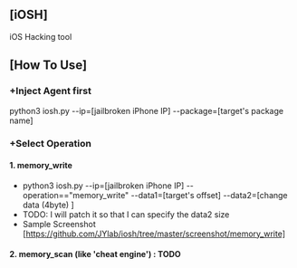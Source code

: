 ## [iOSH]

iOS Hacking tool

## [How To Use]

### +Inject Agent first
python3 iosh.py --ip=[jailbroken iPhone IP]  --package=[target's package name]

### +Select Operation
#### 1. memory_write
- python3 iosh.py --ip=[jailbroken iPhone IP] --operation=="memory_write" --data1=[target's offset] --data2=[change data (4byte) ] 
- TODO: I will patch it so that I can specify the data2 size
- Sample Screenshot [https://github.com/JYlab/iosh/tree/master/screenshot/memory_write]

#### 2. memory_scan (like 'cheat engine') : TODO


